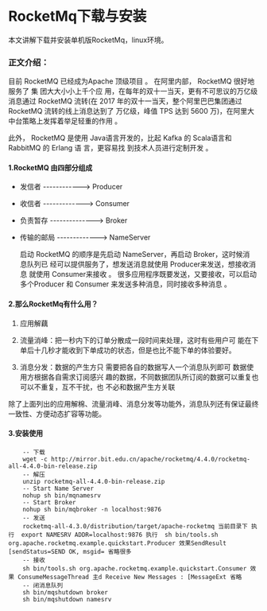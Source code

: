 # RocketMq下载与安装

本文讲解下载并安装单机版RocketMq，linux环境。

### 正文介绍：

目前 RocketMQ 已经成为Apache 顶级项目 。 在阿里内部， RocketMQ 很好地服务了 集 团大大小小上千个应 用，在每年的双十一当天，更有不可思议的万亿级消息通过 RocketMQ 流转(在 2017 年的双十一当天，整个阿里巴巴集团通过 RocketMQ 流转的线上消息达到了 万亿级，峰值 TPS 达到 5600 万)，在阿里大中台策略上发挥着举足轻重的作用 。

此外， RocketMQ 是使用 Java语言开发的，比起 Kafka 的 Scala语言和 RabbitMQ 的 Erlang 语 言，更容易找 到技术人员进行定制开发 。

#### 1.RocketMQ 由四部分组成

* 发信者     ------------>    Producer

* 收信者     ------------->   Consumer 

* 负责暂存  -------------->  Broker

* 传输的邮局 -------------> NameServer

   启动 RocketMQ 的顺序是先启动 NameServer，再启动 Broker，这时候消 息队列已 经可以提供服务了，想发送消息就使用 Producer来发送，想接收消息 就使用 Consumer来接收 。 很多应用程序既要发送，又要接收，可以启动多个Producer 和 Consumer 来发送多种消息，同时接收多种消息 。         

#### 2.那么RocketMq有什么用？

1. 应用解藕

2. 流量消峰：把一秒内下的订单分散成一段时间来处理，这时有些用户可 能在下单后十几秒才能收到下单成功的状态，但是也比不能下单的体验要好。

3. 消息分发：数据的产生方只 需要把各自的数据写人一个消息队列即可 数据使用方根据各自需求订阅感兴 趣的数据，不同数据团队所订阅的数据可以重复也可以不重复，互不干扰，也 不必和数据产生方关联

除了上面列出的应用解棉、流量消峰、消息分发等功能外，消息队列还有保证最终一致性、方便动态扩容等功能。

#### 3.安装使用
``` shell
    -- 下载
    wget -c http://mirror.bit.edu.cn/apache/rocketmq/4.4.0/rocketmq-all-4.4.0-bin-release.zip
    -- 解压
    unzip rocketmq-all-4.4.0-bin-release.zip
    -- Start Name Server
    nohup sh bin/mqnamesrv
    -- Start Broker
    nohup sh bin/mqbroker -n localhost:9876 
    -- 发送
    rocketmq-all-4.3.0/distribution/target/apache-rocketmq 当前目录下 执行  export NAMESRV ADDR=localhost:9876 执行  sh bin/tools.sh org.apache.rocketmq.example.quickstart.Producer 效果SendResult [sendStatus=SEND OK, msgid= 省略很多
    -- 接收
    sh bin/tools.sh org.apache.rocketmq.example.quickstart.Consumer 效果 ConsumeMessageThread 主d Receive New Messages : [MessageExt 省略
    -- 闭消息队列
    sh bin/mqshutdown broker
    sh bin/mqshutdown namesrv
```
